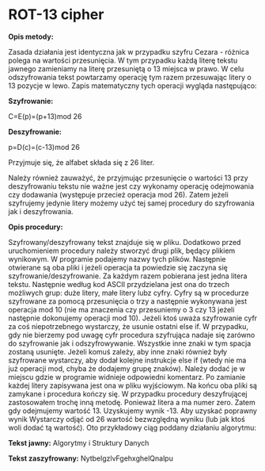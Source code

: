 # ROT-13 cipher


__Opis metody:__ 

Zasada działania jest identyczna jak w przypadku szyfru Cezara - różnica polega na wartości przesunięcia. W tym
przypadku każdą literę tekstu jawnego zamieniamy na literę przesuniętą o 13 miejsca w prawo. W celu odszyfrowania
tekst powtarzamy operację tym razem przesuwając litery o 13 pozycje w lewo.
Zapis matematyczny tych operacji wygląda następująco:

__Szyfrowanie:__

C=E(p)=(p+13)mod 26

__Deszyfrowanie:__

p=D(c)=(c-13)mod 26

Przyjmuje się, że alfabet składa się z 26 liter.

Należy również zauważyć, że przyjmując przesunięcie o wartości 13 przy deszyfrowaniu tekstu nie ważne jest czy
wykonamy operację odejmowania czy dodawania (występuje przecież operacja mod 26). Zatem jeżeli szyfrujemy jedynie
litery możemy użyć tej samej procedury do szyfrowania jak i deszyfrowania.

__Opis procedury:__

Szyfrowany/deszyfrowany tekst znajduje się w pliku. Dodatkowo przed uruchomieniem procedury należy stworzyć drugi
plik, będący plikiem wynikowym. W programie podajemy nazwy tych plików. Następnie otwierane są oba pliki i jeżeli
operacja ta powiedzie się zaczyna się szyfrowanie/deszyfrowanie. Za każdym razem pobierana jest jedna litera tekstu.
Następnie według kod ASCII przydzielana jest ona do trzech możliwych grup: duże litery, małe litery lubz cyfry. Cyfry
są w procedurze szyfrowane za pomocą przesunięcia o trzy a następnie wykonywana jest operacja mod 10 (nie ma znaczenia
czy przesuniemy o 3 czy 13 jeżeli następnie dokonujemy operacji mod 10). Jeżeli ktoś uważa szyfrowanie cyfr za coś
niepotrzebnego wystarczy, że usunie ostatni else if. W przypadku, gdy nie bierzemy pod uwagę cyfr procedura szyfrująca
nadaje się zarówno do szyfrowanie jak i odszyfrowywanie. Wszystkie inne znaki w tym spacja zostaną usunięte. Jeżeli
komuś zależy, aby inne znaki również były szyfrowane wystarczy, aby dodał kolejne instrukcje else if (wtedy nie ma
już operacji mod, chyba że dodajemy grupę znaków). Należy dodać je w miejscu gdzie w programie widnieje odpowiedni
komentarz. Po zamianie każdej litery zapisywana jest ona w pliku wyjściowym. Na końcu oba pliki są zamykane i procedura
kończy się.
W przypadku procedury deszyfrującej zastosowałem trochę inną metodę. Ponieważ litera a ma numer zero. Zatem gdy
odejmujemy wartość 13. Uzyskujemy wynik -13. Aby uzyskać poprawny wynik Wystarczy odjąć od 26 wartość bezwzględną
wyniku (lub jak ktoś woli dodać tą wartość).
Oto przykładowy ciąg poddany działaniu algorytmu:

__Tekst jawny:__ Algorytmy i Struktury Danych

__Tekst zaszyfrowany:__ NytbelgzlvFgehxghelQnalpu 